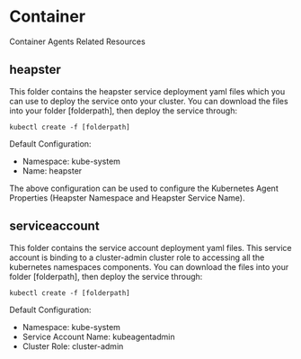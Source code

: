 # Container
Container Agents Related Resources

## heapster ##
This folder contains the heapster service deployment yaml files which you can use to deploy the service onto your cluster.
You can download the files into your folder [folderpath], then deploy the service through:
```
kubectl create -f [folderpath]
```
Default Configuration:
 - Namespace: kube-system
 - Name: heapster

The above configuration can be used to configure the Kubernetes Agent Properties (Heapster Namespace and Heapster Service Name).

## serviceaccount ##
This folder contains the service account deployment yaml files. This service account is binding to a cluster-admin cluster role to accessing all the kubernetes namespaces components.
You can download the files into your folder [folderpath], then deploy the service through:
```
kubectl create -f [folderpath]
```
Default Configuration:
 - Namespace: kube-system
 - Service Account Name: kubeagentadmin
 - Cluster Role: cluster-admin